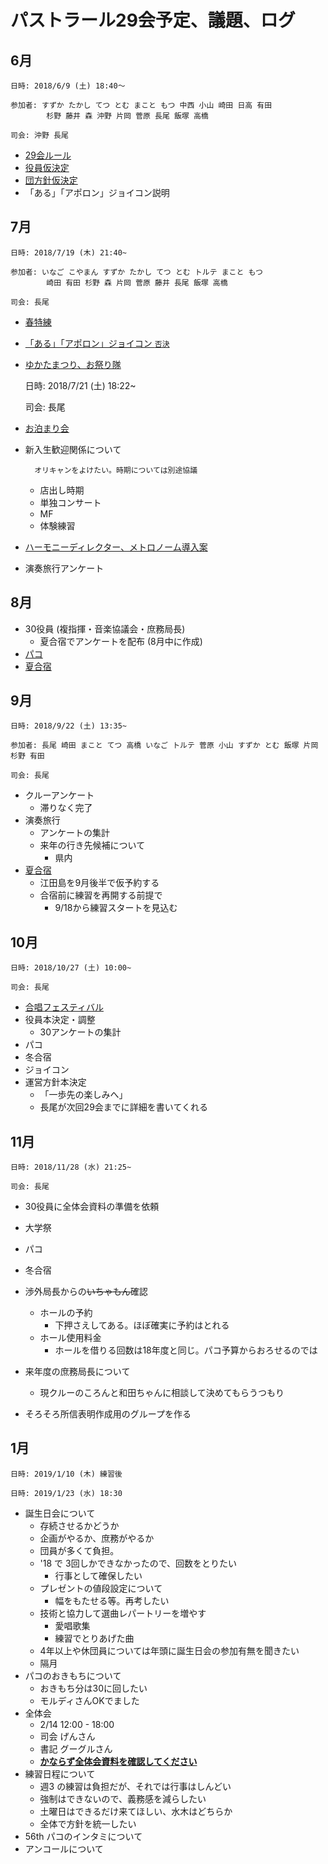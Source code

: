 # パストラール29会予定、議題、ログ

## 6月

    日時: 2018/6/9 (土) 18:40～

    参加者: すずか たかし てつ とむ まこと もつ 中西 小山 崎田 日高 有田
            杉野 藤井 森 沖野 片岡 菅原 長尾 飯塚 高橋

    司会: 沖野 長尾

+ [29会ルール](https://github.com/plageoj/pastorale29/blob/master/ルール.md)
+ [役員仮決定](https://github.com/plageoj/pastorale29/blob/master/人事.md)
+ [団方針仮決定](https://github.com/plageoj/pastorale29/blob/master/団方針.md)
+ 「ある」「アポロン」ジョイコン説明

## 7月

    日時: 2018/7/19 (木) 21:40~

    参加者: いなご こやまん すずか たかし てつ とむ トルテ まこと もつ
            崎田 有田 杉野 森 片岡 菅原 藤井 長尾 飯塚 高橋

    司会: 長尾

+ [春特練](https://github.com/plageoj/pastorale29/blob/master/行事.md#春特練)
+ [「ある」「アポロン」ジョイコン `否決`](https://github.com/plageoj/pastorale29/blob/master/行事/ジョイコン.md)
+ [ゆかたまつり、お祭り隊](https://github.com/plageoj/pastorale29/blob/master/行事/ゆかた祭り.md)

    日時: 2018/7/21 (土) 18:22~

    司会: 長尾

+ [お泊まり会](https://github.com/plageoj/pastorale29/blob/master/行事/お泊まり会.md)
+ 新入生歓迎関係について

        オリキャンをよけたい。時期については別途協議

    + 店出し時期
    + 単独コンサート
    + MF
    + 体験練習
+ [ハーモニーディレクター、メトロノーム導入案](https://github.com/plageoj/pastorale29/blob/master/技術/備品.md)
+ 演奏旅行アンケート

## 8月

+ 30役員 (複指揮・音楽協議会・庶務局長)
    + 夏合宿でアンケートを配布 (8月中に作成)
+ [パコ](https://github.com/plageoj/pastorale29/blob/master/行事/パコ.md)
+ [夏合宿](https://github.com/plageoj/pastorale29/blob/master/行事/夏合宿.md)

## 9月

    日時: 2018/9/22 (土) 13:35~

    参加者: 長尾 崎田 まこと てつ 高橋 いなご トルテ 菅原 小山 すずか とむ 飯塚 片岡 杉野 有田

    司会: 長尾

+ クルーアンケート
    + 滞りなく完了
+ 演奏旅行
    + アンケートの集計
    + 来年の行き先候補について
        + 県内
+ [夏合宿](https://github.com/plageoj/pastorale29/blob/master/行事/夏合宿.md)
    + 江田島を9月後半で仮予約する
    + 合宿前に練習を再開する前提で
        + 9/18から練習スタートを見込む

## 10月

    日時: 2018/10/27 (土) 10:00~

    司会: 長尾

+ [合唱フェスティバル](https://github.com/plageoj/pastorale29/blob/master/行事/合唱フェスティバル.md)
+ 役員本決定・調整
    + 30アンケートの集計
+ パコ
+ 冬合宿
+ ジョイコン
+ 運営方針本決定
    + 「一歩先の楽しみへ」
    + 長尾が次回29会までに詳細を書いてくれる

## 11月

    日時: 2018/11/28 (水) 21:25~

    司会: 長尾

+ 30役員に全体会資料の準備を依頼
+ 大学祭
+ パコ
+ 冬合宿
+ 渉外局長からの~~いちゃもん~~確認
    + ホールの予約
        + 下押さえしてある。ほぼ確実に予約はとれる
    + ホール使用料金
        + ホールを借りる回数は18年度と同じ。パコ予算からおろせるのでは
+ 来年度の庶務局長について
    + 現クルーのころんと和田ちゃんに相談して決めてもらうつもり

+ そろそろ所信表明作成用のグループを作る

## 1月

    日時: 2019/1/10 (木) 練習後

    日時: 2019/1/23 (水) 18:30

+ 誕生日会について
    + 存続させるかどうか
    + 企画がやるか、庶務がやるか
    + 団員が多くて負担。
    + '18 で 3回しかできなかったので、回数をとりたい
        + 行事として確保したい
    + プレゼントの値段設定について
        + 幅をもたせる等。再考したい
    + 技術と協力して選曲レパートリーを増やす
        + 愛唱歌集
        + 練習でとりあげた曲
    + 4年以上や休団員については年頭に誕生日会の参加有無を聞きたい
    + 隔月
+ パコのおきもちについて
    + おきもち分は30に回したい
    + モルディさんOKでました
+ 全体会
    + 2/14 12:00 - 18:00
    + 司会 げんさん
    + 書記 グーグルさん
    + [**かならず全体会資料を確認してください**](https://hiroshimauniv-my.sharepoint.com/:w:/g/personal/b176640_hiroshima-u_ac_jp/EWooTbm1K-BFgENb-8hwH-wB56wvwM4QqDOoixA1qHASVA?e=Ao0jyC)
+ 練習日程について
    + 週3 の練習は負担だが、それでは行事はしんどい
    + 強制はできないので、義務感を減らしたい
    + 土曜日はできるだけ来てほしい、水木はどちらか
    + 全体で方針を統一したい
+ 56th パコのインタミについて
+ アンコールについて